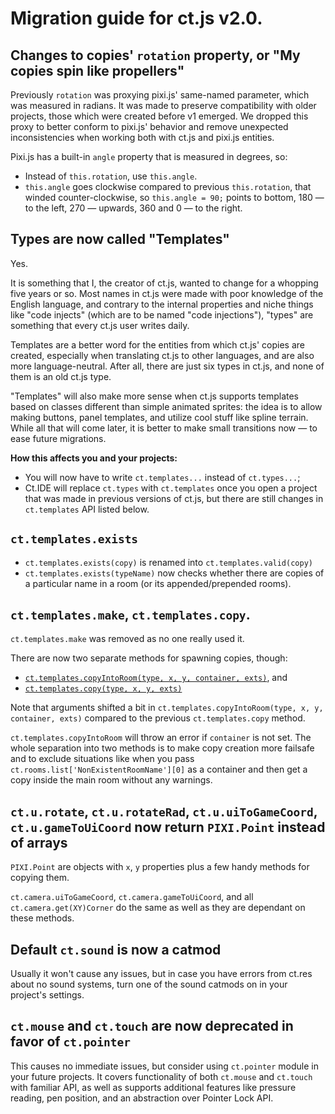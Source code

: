 # Migration guide for ct.js v2.0.

## Changes to copies' `rotation` property, or "My copies spin like propellers"

Previously `rotation` was proxying pixi.js' same-named parameter, which was measured in radians. It was made to preserve compatibility with older projects, those which were created before v1 emerged. We dropped this proxy to better conform to pixi.js' behavior and remove unexpected inconsistencies when working both with ct.js and pixi.js entities.

Pixi.js has a built-in `angle` property that is measured in degrees, so:

* Instead of `this.rotation`, use `this.angle`.
* `this.angle` goes clockwise compared to previous `this.rotation`, that winded counter-clockwise, so `this.angle = 90;` points to bottom, 180 — to the left, 270 — upwards, 360 and 0 — to the right.

## Types are now called "Templates"

Yes.

It is something that I, the creator of ct.js, wanted to change for a whopping five years or so. Most names in ct.js were made with poor knowledge of the English language, and contrary to the internal properties and niche things like "code injects" (which are to be named "code injections"), "types" are something that every ct.js user writes daily.

Templates are a better word for the entities from which ct.js' copies are created, especially when translating ct.js to other languages, and are also more language-neutral. After all, there are just six types in ct.js, and none of them is an old ct.js type.

"Templates" will also make more sense when ct.js supports templates based on classes different than simple animated sprites: the idea is to allow making buttons, panel templates, and utilize cool stuff like spline terrain. While all that will come later, it is better to make small transitions now — to ease future migrations.

**How this affects you and your projects:**

* You will now have to write `ct.templates...` instead of `ct.types...`;
* Ct.IDE will replace `ct.types` with `ct.templates` once you open a project that was made in previous versions of ct.js, but there are still changes in `ct.templates` API listed below.

## `ct.templates.exists`

* `ct.templates.exists(copy)` is renamed into `ct.templates.valid(copy)`
* `ct.templates.exists(typeName)` now checks whether there are copies of a particular name in a room (or its appended/prepended rooms).

## `ct.templates.make`, `ct.templates.copy`.

`ct.templates.make` was removed as no one really used it.

There are now two separate methods for spawning copies, though:

* [`ct.templates.copyIntoRoom(type, x, y, container, exts)`](), and
* [`ct.templates.copy(type, x, y, exts)`]()

Note that arguments shifted a bit in `ct.templates.copyIntoRoom(type, x, y, container, exts)` compared to the previous `ct.templates.copy` method.

`ct.templates.copyIntoRoom` will throw an error if `container` is not set. The whole separation into two methods is to make copy creation more failsafe and to exclude situations like when you pass `ct.rooms.list['NonExistentRoomName'][0]` as a container and then get a copy inside the main room without any warnings.

## `ct.u.rotate`, `ct.u.rotateRad`, `ct.u.uiToGameCoord`, `ct.u.gameToUiCoord` now return `PIXI.Point` instead of arrays

`PIXI.Point` are objects with `x`, `y` properties plus a few handy methods for copying them.

`ct.camera.uiToGameCoord`, `ct.camera.gameToUiCoord`, and all `ct.camera.get(XY)Corner` do the same as well as they are dependant on these methods.

## Default `ct.sound` is now a catmod

Usually it won't cause any issues, but in case you have errors from ct.res about no sound systems, turn one of the sound catmods on in your project's settings.

## `ct.mouse` and `ct.touch` are now deprecated in favor of `ct.pointer`

This causes no immediate issues, but consider using `ct.pointer` module in your future projects. It covers functionality of both `ct.mouse` and `ct.touch` with familiar API, as well as supports additional features like pressure reading, pen position, and an abstraction over Pointer Lock API.

